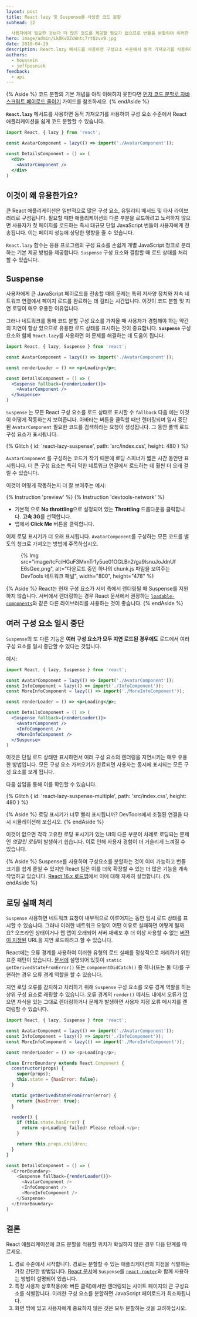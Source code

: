 ```yaml
---
layout: post
title: React.lazy 및 Suspense를 사용한 코드 분할
subhead: |2

  사용자에게 필요한 것보다 더 많은 코드를 제공할 필요가 없으므로 번들을 분할하여 이러한 일이 발생하지 않도록 하십시오!
hero: image/admin/Lk8KvDZcWntc7rtQzvv9.jpg
date: 2019-04-29
description: React.lazy 메서드를 사용하면 구성요소 수준에서 동적 가져오기를 사용하여 React 애플리케이션을 쉽게 코드 분할할 수 있습니다. Suspense와 함께 사용하여 사용자에게 적절한 로드 상태 보여주세요.
authors:
  - houssein
  - jeffposnick
feedback:
  - api
---
```


{% Aside %} 코드 분할의 기본 개념을 아직 이해하지 못한다면 [먼저 코드 분할로 자바스크립트 페이로드 줄이기](/reduce-javascript-payloads-with-code-splitting) 가이드를 참조하세요. {% endAside %}

**`React.lazy`** 메서드를 사용하면 동적 가져오기를 사용하여 구성 요소 수준에서 React 애플리케이션을 쉽게 코드 분할할 수 있습니다.

```jsx
import React, { lazy } from 'react';

const AvatarComponent = lazy(() => import('./AvatarComponent'));

const DetailsComponent = () => (
  <div>
    <AvatarComponent />
  </div>
)
```

## 이것이 왜 유용한가요?

큰 React 애플리케이션은 일반적으로 많은 구성 요소, 유틸리티 메서드 및 타사 라이브러리로 구성됩니다. 필요할 때만 애플리케이션의 다른 부분을 로드하려고 노력하지 않으면 사용자가 첫 페이지를 로드하는 즉시 대규모 단일 JavaScript 번들이 사용자에게 전송됩니다. 이는 페이지 성능에 상당한 영향을 줄 수 있습니다.

`React.lazy` 함수는 응용 프로그램의 구성 요소를 손쉽게  개별 JavaScript 청크로 분리하는 기본 제공 방법을 제공합니다. `Suspense` 구성 요소와 결합할 때 로드 상태를 처리할 수 있습니다.

## Suspense

사용자에게 큰 JavaScript 페이로드를 전송할 때의 문제는 특히 저사양 장치와 저속 네트워크 연결에서 페이지 로드를 완료하는 데 걸리는 시간입니다. 이것이 코드 분할 및 지연 로딩이 매우 유용한 이유입니다.

그러나 네트워크를 통해 코드 분할 구성 요소를 가져올 때 사용자가 경험해야 하는 약간의 지연이 항상 있으므로 유용한 로드 상태를 표시하는 것이 중요합니다. **`Suspense`** 구성 요소와 함께 `React.lazy`를 사용하면 이 문제를 해결하는 데 도움이 됩니다.

```jsx
import React, { lazy, Suspense } from 'react';

const AvatarComponent = lazy(() => import('./AvatarComponent'));

const renderLoader = () => <p>Loading</p>;

const DetailsComponent = () => (
  <Suspense fallback={renderLoader()}>
    <AvatarComponent />
  </Suspense>
)
```

`Suspense` 는 모든 React 구성 요소를 로드 상태로 표시할 수 `fallback` 다음 예는 이것이 어떻게 작동하는지 보여줍니다. 아바타는 버튼을 클릭할 때만 렌더링되며 일시 중단된 `AvatarComponent` 필요한 코드를 검색하라는 요청이 생성됩니다. 그 동안 폴백 로드 구성 요소가 표시됩니다.

{% Glitch {
  id: 'react-lazy-suspense',
  path: 'src/index.css',
  height: 480
} %}

`AvatarComponent` 를 구성하는 코드가 작기 때문에 로딩 스피너가 짧은 시간 동안만 표시됩니다. 더 큰 구성 요소는 특히 약한 네트워크 연결에서 로드하는 데 훨씬 더 오래 걸릴 수 있습니다.

이것이 어떻게 작동하는지 더 잘 보여주는 예시:

{% Instruction 'preview' %} {% Instruction 'devtools-network' %}

- 기본적 으로 **No throttling**으로 설정되어 있는 **Throttling** 드롭다운을 클릭합니다. **고속 3G**를 선택합니다.
- 앱에서 **Click Me** 버튼을 클릭합니다.

이제 로딩 표시기가 더 오래 표시됩니다. `AvatarComponent`를 구성하는 모든 코드를 별도의 청크로 가져오는 방법에 주목하십시오.

<figure>{% Img src="image/tcFciHGuF3MxnTr1y5ue01OGLBn2/ga9IsnuJoJdnUfE6sGee.png", alt="다운로드 중인 하나의 chunk.js 파일을 보여주는 DevTools 네트워크 패널", width="800", height="478" %}</figure>

{% Aside %} React는 현재 구성 요소가 서버 측에서 렌더링될 때 Suspense를 지원하지 않습니다. 서버에서 렌더링하는 경우 React 문서에서 권장하는 [`loadable-components`](https://www.smooth-code.com/open-source/loadable-components/docs/server-side-rendering/)와 같은 다른 라이브러리를 사용하는 것이 좋습니다. {% endAside %}

## 여러 구성 요소 일시 중단

`Suspense`의 또 다른 기능은 **여러 구성 요소가 모두 지연 로드된 경우에도** 로드에서 여러 구성 요소를 일시 중단할 수 있다는 것입니다.

예시:

```jsx
import React, { lazy, Suspense } from 'react';

const AvatarComponent = lazy(() => import('./AvatarComponent'));
const InfoComponent = lazy(() => import('./InfoComponent'));
const MoreInfoComponent = lazy(() => import('./MoreInfoComponent'));

const renderLoader = () => <p>Loading</p>;

const DetailsComponent = () => (
  <Suspense fallback={renderLoader()}>
    <AvatarComponent />
    <InfoComponent />
    <MoreInfoComponent />
  </Suspense>
)
```

이것은 단일 로드 상태만 표시하면서 여러 구성 요소의 렌더링을 지연시키는 매우 유용한 방법입니다. 모든 구성 요소 가져오기가 완료되면 사용자는 동시에 표시되는 모든 구성 요소를 보게 됩니다.

다음 삽입을 통해 이를 확인할 수 있습니다.

{% Glitch { id: 'react-lazy-suspense-multiple', path: 'src/index.css', height: 480 } %}

{% Aside %} 로딩 표시기가 너무 빨리 표시됩니까? DevTools에서 조절된 연결을 다시 시뮬레이션해 보십시오. {% endAside %}

이것이 없으면  각각 고유한 로딩 표시기가 있는 UI의 다른 부분이 차례로 로딩되는 문제인 *엇갈린 로딩*이 발생하기 쉽습니다. 이로 인해 사용자 경험이 더 거슬리게 느껴질 수 있습니다.

{% Aside %} Suspense를 사용하여 구성요소를 분할하는 것이 이미 가능하고 번들 크기를 쉽게 줄일 수 있지만 React 팀은 이를 더욱 확장할 수 있는 더 많은 기능을 계속 작업하고 있습니다. [React 16.x 로드맵](https://reactjs.org/blog/2018/11/27/react-16-roadmap.html)에서 이에 대해 자세히 설명합니다. {% endAside %}

## 로딩 실패 처리

`Suspense` 사용하면 네트워크 요청이 내부적으로 이루어지는 동안 임시 로드 상태를 표시할 수 있습니다. 그러나 이러한 네트워크 요청이 어떤 이유로 실패하면 어떻게 될까요? 오프라인 상태이거나 웹 앱이 오래되어 서버 재배포 후 더 이상 사용할 수 없는 [버전이 지정된](/http-cache/#long-lived-caching-for-versioned-urls) URL을 지연 로드하려고 할 수 있습니다.

React에는 오류 경계를 사용하여 이러한 유형의 로드 실패를 정상적으로 처리하기 위한 표준 패턴이 있습니다. [문서에](https://reactjs.org/docs/error-boundaries.html) 설명되어 있듯이 `static getDerivedStateFromError()` 또는 `componentDidCatch()` 중 하나(또는 둘 다)를 구현하는 경우 오류 경계 역할을 할 수 있습니다.

지연 로딩 오류를 감지하고 처리하기 위해 `Suspense` 구성 요소를 오류 경계 역할을 하는 상위 구성 요소로 래핑할 수 있습니다. 오류 경계의 `render()` 메서드 내에서 오류가 없으면 자식을 있는 그대로 렌더링하거나 문제가 발생하면 사용자 지정 오류 메시지를 렌더링할 수 있습니다.

```js
import React, { lazy, Suspense } from 'react';

const AvatarComponent = lazy(() => import('./AvatarComponent'));
const InfoComponent = lazy(() => import('./InfoComponent'));
const MoreInfoComponent = lazy(() => import('./MoreInfoComponent'));

const renderLoader = () => <p>Loading</p>;

class ErrorBoundary extends React.Component {
  constructor(props) {
    super(props);
    this.state = {hasError: false};
  }

  static getDerivedStateFromError(error) {
    return {hasError: true};
  }

  render() {
    if (this.state.hasError) {
      return <p>Loading failed! Please reload.</p>;
    }

    return this.props.children;
  }
}

const DetailsComponent = () => (
  <ErrorBoundary>
    <Suspense fallback={renderLoader()}>
      <AvatarComponent />
      <InfoComponent />
      <MoreInfoComponent />
    </Suspense>
  </ErrorBoundary>
)
```

## 결론

React 애플리케이션에 코드 분할을 적용할 위치가 확실하지 않은 경우 다음 단계를 따르세요.

1. 경로 수준에서 시작합니다. 경로는 분할할 수 있는 애플리케이션의 지점을 식별하는 가장 간단한 방법입니다. [React 문서](https://reactjs.org/docs/code-splitting.html#route-based-code-splitting)에 `Suspense`를 [`react-router`](https://github.com/ReactTraining/react-router)와 함께 사용하는 방법이 설명되어 있습니다.
2. 특정 사용자 상호작용(예: 버튼 클릭)에서만 렌더링되는 사이트 페이지의 큰 구성요소를 식별합니다. 이러한 구성 요소를 분할하면 JavaScript 페이로드가 최소화됩니다.
3. 화면 밖에 있고 사용자에게 중요하지 않은 것은 모두 분할하는 것을 고려하십시오.
